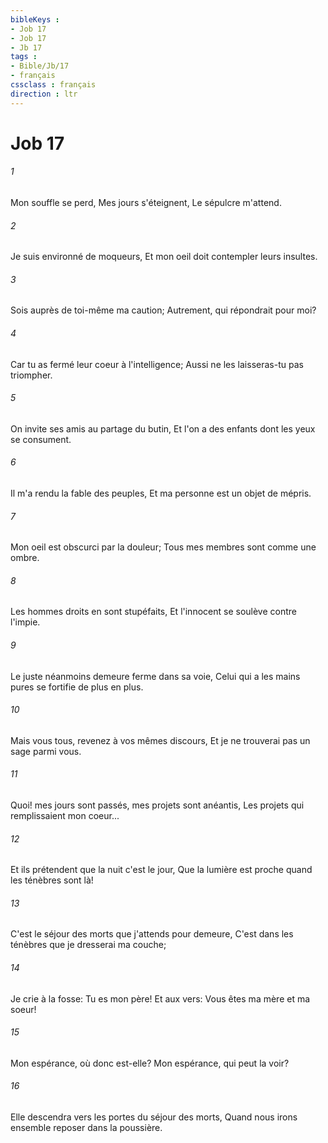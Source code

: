 ```yaml
---
bibleKeys : 
- Job 17
- Job 17
- Jb 17
tags : 
- Bible/Jb/17
- français
cssclass : français
direction : ltr
---
```


# Job 17

###### 1
Mon souffle se perd, Mes jours s'éteignent, Le sépulcre m'attend.
###### 2
Je suis environné de moqueurs, Et mon oeil doit contempler leurs insultes.
###### 3
Sois auprès de toi-même ma caution; Autrement, qui répondrait pour moi?
###### 4
Car tu as fermé leur coeur à l'intelligence; Aussi ne les laisseras-tu pas triompher.
###### 5
On invite ses amis au partage du butin, Et l'on a des enfants dont les yeux se consument.
###### 6
Il m'a rendu la fable des peuples, Et ma personne est un objet de mépris.
###### 7
Mon oeil est obscurci par la douleur; Tous mes membres sont comme une ombre.
###### 8
Les hommes droits en sont stupéfaits, Et l'innocent se soulève contre l'impie.
###### 9
Le juste néanmoins demeure ferme dans sa voie, Celui qui a les mains pures se fortifie de plus en plus.
###### 10
Mais vous tous, revenez à vos mêmes discours, Et je ne trouverai pas un sage parmi vous.
###### 11
Quoi! mes jours sont passés, mes projets sont anéantis, Les projets qui remplissaient mon coeur...
###### 12
Et ils prétendent que la nuit c'est le jour, Que la lumière est proche quand les ténèbres sont là!
###### 13
C'est le séjour des morts que j'attends pour demeure, C'est dans les ténèbres que je dresserai ma couche;
###### 14
Je crie à la fosse: Tu es mon père! Et aux vers: Vous êtes ma mère et ma soeur!
###### 15
Mon espérance, où donc est-elle? Mon espérance, qui peut la voir?
###### 16
Elle descendra vers les portes du séjour des morts, Quand nous irons ensemble reposer dans la poussière.
